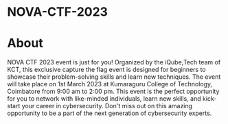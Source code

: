 # NOVA-CTF-2023

# About
NOVA CTF 2023 event is just for you!
Organized by the iQube,Tech team of KCT, this exclusive capture the flag event is designed for beginners to showcase their problem-solving skills and learn new techniques. 
The event will take place on 1st March 2023 at Kumaraguru College of Technology, Coimbatore from 9:00 am to 2:00 pm.
This event is the perfect opportunity for you to network with like-minded individuals, learn new skills, and kick-start your career in cybersecurity. 
Don't miss out on this amazing opportunity to be a part of the next generation of cybersecurity experts.
